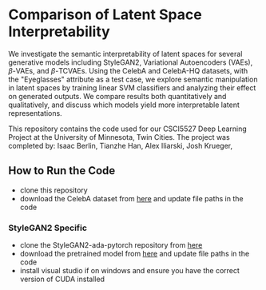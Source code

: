 # Comparison of Latent Space Interpretability
We investigate the semantic interpretability of latent spaces for several generative models including StyleGAN2, Variational Autoencoders (VAEs), $\beta$-VAEs, and $\beta$-TCVAEs. Using the CelebA and CelebA-HQ datasets, with the "Eyeglasses" attribute as a test case, we explore semantic manipulation in latent spaces by training linear SVM classifiers and analyzing their effect on generated outputs. We compare results both quantitatively and qualitatively, and discuss which models yield more interpretable latent representations.

This repository contains the code used for our CSCI5527 Deep Learning Project at the University of Minnesota, Twin Cities. The project was completed by:
Isaac Berlin,
Tianzhe Han,
Alex Iliarski,
Josh Krueger,

## How to Run the Code
- clone this repository
- download the CelebA dataset from [here](http://mmlab.ie.cuhk.edu.hk/projects/CelebA.html) and update file paths in the code

### StyleGAN2 Specific
- clone the StyleGAN2-ada-pytorch repository from [here](https://github.com/NVlabs/stylegan2-ada-pytorch)
- download the pretrained model from [here](https://catalog.ngc.nvidia.com/orgs/nvidia/teams/research/models/stylegan2) and update file paths in the code
- install visual studio if on windows and ensure you have the correct version of CUDA installed
